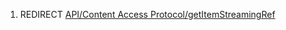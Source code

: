 1.  REDIRECT [API/Content Access
    Protocol/getItemStreamingRef](../Content_Access_Protocol/getItemStreamingRef "wikilink")

